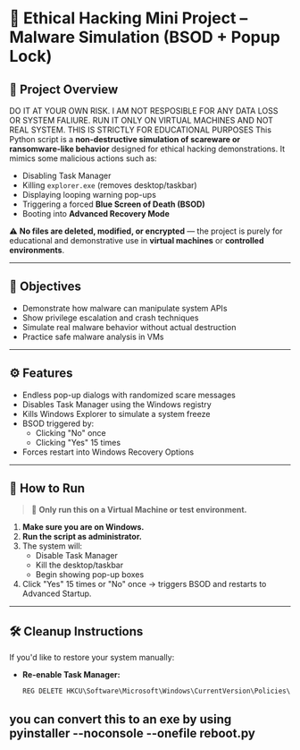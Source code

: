 # 🔐 Ethical Hacking Mini Project – Malware Simulation (BSOD + Popup Lock)

## 📌 Project Overview

DO IT AT YOUR OWN RISK. I AM NOT RESPOSIBLE FOR ANY DATA LOSS OR SYSTEM FALIURE. RUN IT ONLY ON VIRTUAL MACHINES AND NOT REAL SYSTEM. THIS IS STRICTLY FOR EDUCATIONAL PURPOSES
This Python script is a **non-destructive simulation of scareware or ransomware-like behavior** designed for ethical hacking demonstrations. It mimics some malicious actions such as:

- Disabling Task Manager
- Killing `explorer.exe` (removes desktop/taskbar)
- Displaying looping warning pop-ups
- Triggering a forced **Blue Screen of Death (BSOD)**
- Booting into **Advanced Recovery Mode**

⚠️ **No files are deleted, modified, or encrypted** — the project is purely for educational and demonstrative use in **virtual machines** or **controlled environments**.

---

## 🎯 Objectives

- Demonstrate how malware can manipulate system APIs
- Show privilege escalation and crash techniques
- Simulate real malware behavior without actual destruction
- Practice safe malware analysis in VMs

---

## ⚙️ Features

- Endless pop-up dialogs with randomized scare messages
- Disables Task Manager using the Windows registry
- Kills Windows Explorer to simulate a system freeze
- BSOD triggered by:
  - Clicking "No" once
  - Clicking "Yes" 15 times
- Forces restart into Windows Recovery Options

---

## 🚀 How to Run

> 🧪 **Only run this on a Virtual Machine or test environment.**

1. **Make sure you are on Windows.**
2. **Run the script as administrator.**
3. The system will:
   - Disable Task Manager
   - Kill the desktop/taskbar
   - Begin showing pop-up boxes
4. Click "Yes" 15 times or "No" once → triggers BSOD and restarts to Advanced Startup.

---

## 🛠️ Cleanup Instructions

If you'd like to restore your system manually:

- **Re-enable Task Manager:**

  ```cmd
  REG DELETE HKCU\Software\Microsoft\Windows\CurrentVersion\Policies\System /v DisableTaskMgr /f

## you can convert this to an exe by using pyinstaller --noconsole --onefile reboot.py
